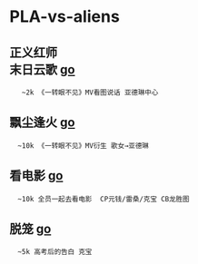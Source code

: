 # PLA-vs-aliens
正义红师<br>
末日云歌 [go](https://github.com/yiyiisfake/PLA-vs-aliens/blob/main/%E3%80%90%E5%AE%8C%E7%BB%93%E3%80%91%E6%9C%AB%E6%97%A5%E4%BA%91%E6%AD%8C.txt)<br>
-------
       ~2k 《一转眼不见》MV看图说话 亚德琳中心
飘尘逢火 [go](https://github.com/yiyiisfake/PLA-vs-aliens/edit/main/%E3%80%90%E5%AE%8C%E7%BB%93%E3%80%91%E9%A3%98%E5%B0%98%E9%80%A2%E7%81%AB.txt)<br>
-------
      ~10k 《一转眼不见》MV衍生 歌女→亚德琳
看电影 [go](https://github.com/yiyiisfake/PLA-vs-aliens/blob/main/%E3%80%90%E5%AE%8C%E7%BB%93%E3%80%91%E7%94%B5%E5%BD%B1%E6%A2%97.txt)<br>
-------
      ~10k 全员一起去看电影  CP元钱/雷桑/克宝 CB龙胜图
脱笼 [go](https://github.com/yiyiisfake/PLA-vs-aliens/blob/main/%E8%84%B1%E7%AC%BC%EF%BC%88%E9%AB%98%E8%80%83%E5%90%8E%E5%91%8A%E7%99%BD%E6%A2%97%EF%BC%89.txt)<br>
-------
      ~5k 高考后的告白 克宝

